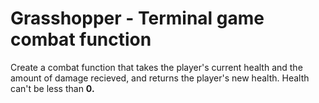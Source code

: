 # Grasshopper - Terminal game combat function
Create a combat function that takes the player's current health and the amount of damage recieved, and returns the player's new health.
Health can't be less than <b>0<b>.